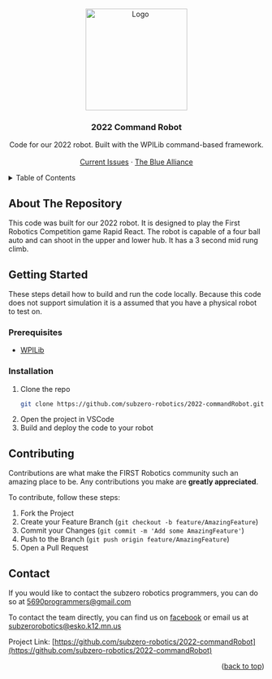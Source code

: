 <a name="readme-top"></a>

<!-- PROJECT LOGO -->
<br />
<div align="center">
  <a href="https://github.com/subzero-robotics/2022-commandRobot">
    <img src="https://raw.githubusercontent.com/SubZero-Robotics/2022-commandRobot/main/robot.png" alt="Logo" width="200">
  </a>

<h3 align="center">2022 Command Robot</h3>

  <p align="center">
    Code for our 2022 robot. Built with the WPILib command-based framework.
    <br />
    <br />
    <a href="https://github.com/subzero-robotics/2022-commandRobot/issues">Current Issues</a>
    ·
    <a href="https://www.thebluealliance.com/team/5690/2022">The Blue Alliance</a>
  </p>
</div>



<!-- TABLE OF CONTENTS -->
<details>
  <summary>Table of Contents</summary>
  <ol>
    <li>
      <a href="#about-the-project">About The Repository</a>
    </li>
    <li>
      <a href="#getting-started">Getting Started</a>
      <ul>
        <li><a href="#prerequisites">Prerequisites</a></li>
        <li><a href="#installation">Installation</a></li>
      </ul>
    </li>
    <li><a href="#contributing">Contributing</a></li>
    <li><a href="#contact">Contact</a></li>
    <li><a href="#acknowledgments">Acknowledgments</a></li>
  </ol>
</details>



<!-- ABOUT THE REPOSITORY -->
## About The Repository

This code was built for our 2022 robot. It is designed to play the First Robotics Competition game Rapid React. The robot is capable of a four ball auto and can shoot in the upper and lower hub. It has a 3 second mid rung climb.

<!-- GETTING STARTED -->
## Getting Started

These steps detail how to build and run the code locally. Because this code does not support simulation it is a assumed that you have a physical robot to test on.

### Prerequisites

* [WPILib](https://docs.wpilib.org/en/stable/docs/getting-started/getting-started-frc-control-system/wpilib-setup.html)

### Installation

1. Clone the repo
   ```sh
   git clone https://github.com/subzero-robotics/2022-commandRobot.git
   ```
2. Open the project in VSCode
3. Build and deploy the code to your robot

<!-- CONTRIBUTING -->
## Contributing

Contributions are what make the FIRST Robotics community such an amazing place to be. Any contributions you make are **greatly appreciated**.

To contribute, follow these steps:

1. Fork the Project
2. Create your Feature Branch (`git checkout -b feature/AmazingFeature`)
3. Commit your Changes (`git commit -m 'Add some AmazingFeature'`)
4. Push to the Branch (`git push origin feature/AmazingFeature`)
5. Open a Pull Request


<!-- CONTACT -->
## Contact

If you would like to contact the subzero robotics programmers, you can do so at [5690programmers@gmail.com](mailto:5690Programmers@gmail.com)

To contact the team directly, you can find us on [facebook](https://www.facebook.com/Esko-SubZero-Robotics-Team-5690-695407257248414/) or email us at [subzerorobotics@esko.k12.mn.us](mailto:subzerorobotics@esko.k12.mn.us)

Project Link: [https://github.com/subzero-robotics/2022-commandRobot](https://github.com/subzero-robotics/2022-commandRobot)

<p align="right">(<a href="#readme-top">back to top</a>)</p>
